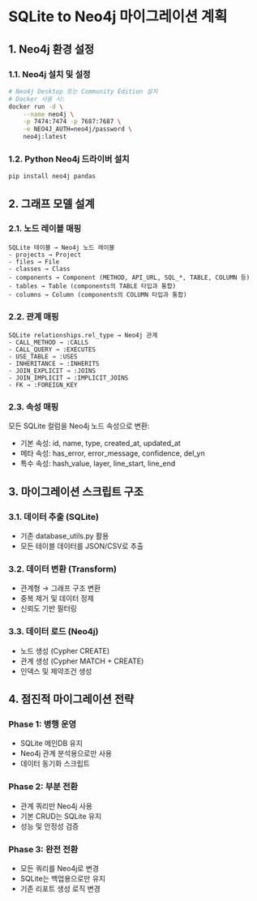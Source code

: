 # SQLite to Neo4j 마이그레이션 계획

## 1. Neo4j 환경 설정

### 1.1. Neo4j 설치 및 설정
```bash
# Neo4j Desktop 또는 Community Edition 설치
# Docker 사용 시:
docker run -d \
    --name neo4j \
    -p 7474:7474 -p 7687:7687 \
    -e NEO4J_AUTH=neo4j/password \
    neo4j:latest
```

### 1.2. Python Neo4j 드라이버 설치
```bash
pip install neo4j pandas
```

## 2. 그래프 모델 설계

### 2.1. 노드 레이블 매핑
```
SQLite 테이블 → Neo4j 노드 레이블
- projects → Project
- files → File  
- classes → Class
- components → Component (METHOD, API_URL, SQL_*, TABLE, COLUMN 등)
- tables → Table (components의 TABLE 타입과 통합)
- columns → Column (components의 COLUMN 타입과 통합)
```

### 2.2. 관계 매핑
```
SQLite relationships.rel_type → Neo4j 관계
- CALL_METHOD → :CALLS
- CALL_QUERY → :EXECUTES  
- USE_TABLE → :USES
- INHERITANCE → :INHERITS
- JOIN_EXPLICIT → :JOINS
- JOIN_IMPLICIT → :IMPLICIT_JOINS
- FK → :FOREIGN_KEY
```

### 2.3. 속성 매핑
모든 SQLite 컬럼을 Neo4j 노드 속성으로 변환:
- 기본 속성: id, name, type, created_at, updated_at
- 메타 속성: has_error, error_message, confidence, del_yn
- 특수 속성: hash_value, layer, line_start, line_end

## 3. 마이그레이션 스크립트 구조

### 3.1. 데이터 추출 (SQLite)
- 기존 database_utils.py 활용
- 모든 테이블 데이터를 JSON/CSV로 추출

### 3.2. 데이터 변환 (Transform)
- 관계형 → 그래프 구조 변환
- 중복 제거 및 데이터 정제
- 신뢰도 기반 필터링

### 3.3. 데이터 로드 (Neo4j)
- 노드 생성 (Cypher CREATE)
- 관계 생성 (Cypher MATCH + CREATE)
- 인덱스 및 제약조건 생성

## 4. 점진적 마이그레이션 전략

### Phase 1: 병행 운영
- SQLite 메인DB 유지
- Neo4j 관계 분석용으로만 사용
- 데이터 동기화 스크립트

### Phase 2: 부분 전환  
- 관계 쿼리만 Neo4j 사용
- 기본 CRUD는 SQLite 유지
- 성능 및 안정성 검증

### Phase 3: 완전 전환
- 모든 쿼리를 Neo4j로 변경
- SQLite는 백업용으로만 유지
- 기존 리포트 생성 로직 변경
